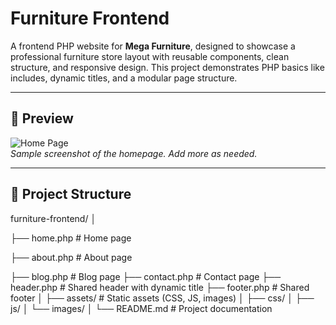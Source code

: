 # Furniture Frontend

A frontend PHP website for **Mega Furniture**, designed to showcase a professional furniture store layout with reusable components, clean structure, and responsive design. This project demonstrates PHP basics like includes, dynamic titles, and a modular page structure.

---

## 📸 Preview

![Home Page](screenshots/home.png)  
*Sample screenshot of the homepage. Add more as needed.*

---

## 📁 Project Structure
furniture-frontend/
│

├── home.php # Home page

├── about.php # About page

├── blog.php # Blog page
├── contact.php # Contact page
├── header.php # Shared header with dynamic title
├── footer.php # Shared footer
│
├── assets/ # Static assets (CSS, JS, images)
│ ├── css/
│ ├── js/
│ └── images/
│
└── README.md # Project documentation
